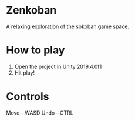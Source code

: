 # Zenkoban
A relaxing exploration of the sokoban game space.

# How to play

1. Open the project in Unity 2019.4.0f1
2. Hit play!

# Controls

Move - WASD
Undo - CTRL
